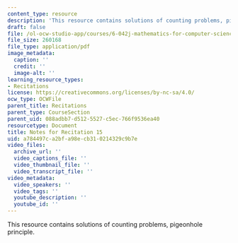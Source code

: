 ```yaml
---
content_type: resource
description: 'This resource contains solutions of counting problems, pigeonhole principle. '
draft: false
file: /ol-ocw-studio-app/courses/6-042j-mathematics-for-computer-science-fall-2010/a784497ca2bfa98ecb310214329c9b7e_MIT6_042JF10_rec15_sol.pdf
file_size: 260168
file_type: application/pdf
image_metadata:
  caption: ''
  credit: ''
  image-alt: ''
learning_resource_types:
- Recitations
license: https://creativecommons.org/licenses/by-nc-sa/4.0/
ocw_type: OCWFile
parent_title: Recitations
parent_type: CourseSection
parent_uid: 088adbb7-d512-5527-c5ec-766f9536ea40
resourcetype: Document
title: Notes for Recitation 15
uid: a784497c-a2bf-a98e-cb31-0214329c9b7e
video_files:
  archive_url: ''
  video_captions_file: ''
  video_thumbnail_file: ''
  video_transcript_file: ''
video_metadata:
  video_speakers: ''
  video_tags: ''
  youtube_description: ''
  youtube_id: ''
---
```

This resource contains solutions of counting problems, pigeonhole principle.